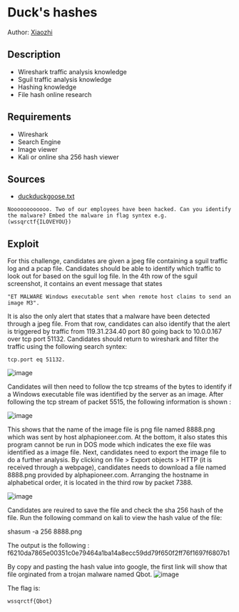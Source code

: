 # Duck's hashes
Author: [Xiaozhi](https://github.com/xiaoxiao69)

## Description
- Wireshark traffic analysis knowledge
- Sguil traffic analysis knowledge
- Hashing knowledge
- File hash online research

## Requirements
- Wireshark
- Search Engine
- Image viewer
- Kali or online sha 256 hash viewer

## Sources

- [duckduckgoose.txt](https://github.com/ChanTingHui/wssqrctf/blob/main/forensics/Duck's%20morning%20drink/bin/duckduckgoose.txt)

```
Noooooooooooo. Two of our employees have been hacked. Can you identify the malware? Embed the malware in flag syntex e.g. (wssqrctf{ILOVEYOU})
```

## Exploit

For this challenge, candidates are given a jpeg file containing a sguil traffic log and a pcap file. Candidates should be able to identify which traffic to look out for
based on the sguil log file. In the 4th row of the sguil screenshot, it contains an event message that states 
```
"ET MALWARE Windows executable sent when remote host claims to send an image M3". 
```
It is also the only alert that states that a malware have been detected through a jpeg file. From that row, candidates can also identify that the alert is triggered by traffic from 119.31.234.40 port 80 going back to 10.0.0.167 over tcp port 51132. Candidates should return to wireshark and filter the traffic using the following search syntex:
```
tcp.port eq 51132.
```
![image](https://user-images.githubusercontent.com/69874238/121823673-63d7f900-ccd9-11eb-871c-01d80a482077.png)

Candidates will then need to follow the tcp streams of the bytes to identify if a Windows executable file was identified by the server as an image.
After following the tcp stream of packet 5515, the following information is shown : 

![image](https://user-images.githubusercontent.com/69874238/121823218-62f19800-ccd6-11eb-9974-ce8c79449b16.png)

This shows that the name of the image file is png file named 8888.png which was sent by host alphapioneer.com. At the bottom, it also states this program cannot be run in DOS mode which indicates the exe file was identified as a image file. Next, candidates need to export the image file to do a further analysis. By clicking on file > Export objects >
HTTP (it is received through a webpage), candidates needs to download a file named 8888.png provided by alphapioneer.com. Arranging the hostname in alphabetical order, it is
located in the third row by packet 7388. 

![image](https://user-images.githubusercontent.com/69874238/121823376-7bae7d80-ccd7-11eb-8282-0c4b41f6fb49.png)

Candidates are reuired to save the file and check the sha 256 hash of the file. Run the following command on kali to view the hash value of the file:

shasum -a 256 8888.png

The output is the following : f6210da7865e00351c0e79464a1ba14a8ecc59dd79f650f2ff76f1697f6807b1

By copy and pasting the hash value into google, the first link will show that file orginated from a trojan malware named Qbot.
![image](https://user-images.githubusercontent.com/69874238/121823518-46eef600-ccd8-11eb-92f8-d569d57f3a15.png)



The flag is:

```
wssqrctf{Qbot}
